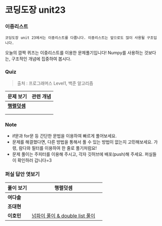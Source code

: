 # 코딩도장 unit23
### 이중리스트
```
코딩도장 unit 23에서는 이중리스트를 다룹니다. 이중리스트는 앞으로도 많이 사용될 구조입니다.
```
오늘의 깜짝 퀴즈는 이중리스트를 이용한 문제풀기입니다! Numpy를 사용하는 것보다는, 구조적인 개념에 집중하여 봅시다.

### Quiz
> 출처 : 프로그래머스 Level1, 백준 알고리즘

|  <center>문제 보기</center> |  <center>관련 개념</center> |
|:--------|:--------:|
|**[행렬덧셈](https://programmers.co.kr/learn/courses/30/lessons/12950)** | <center></center> |
|**[]()** | <center></center> |
|**[]()** | <center></center> |

### Note
* if문과 for문 등 간단한 문법을 이용하여 빠르게 풀어보세요.
* 문제를 해결했다면, 다른 방법을 통해서 풀 수 있는 방법이 없는지 고민해보세요. 가령, 람다와 필터를 이용하여 한 줄로 풀기처럼요!
* 문제 풀이는 주피터를 이용해 주시고, 각자 깃허브에 배포(push)해 주세요. 퍼실들이 확인하러 갑니다=3

### 퍼실 답안 엿보기
|  <center>풀이 보기</center> |  <center>행렬덧셈</center> |  <center></center> |
|:--------|:--------:|:--------|
|**여다솔** | <center></center> | <center></center> |
|**조대현** | <center></center> | <center></center> |
|**이호민** | <center>[넘파이 풀이 & double list 풀이](./1-Homin.ipynb)</center> | <center></center> |